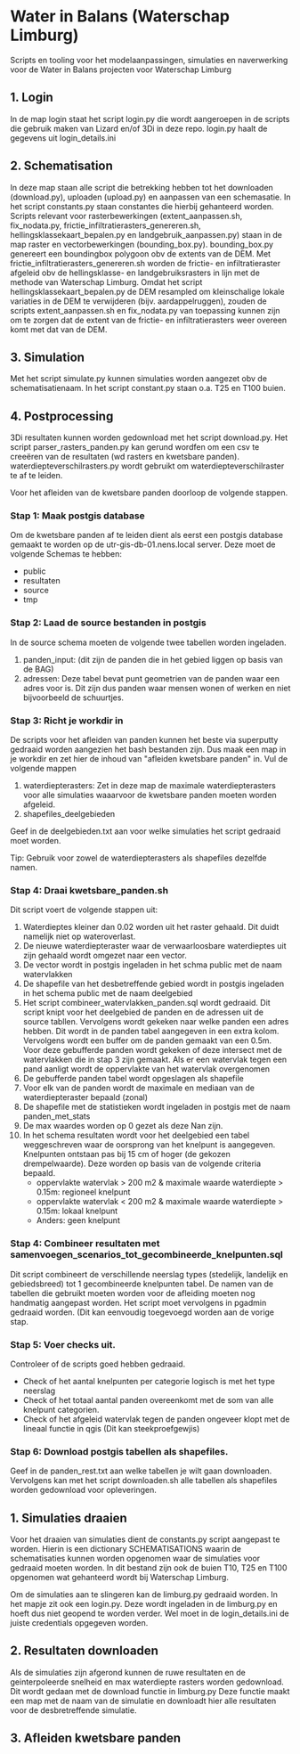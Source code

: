# Water in Balans (Waterschap Limburg)
Scripts en tooling voor het modelaanpassingen, simulaties en naverwerking voor de Water in Balans projecten voor Waterschap Limburg 

## 1. Login
In de map login staat het script login.py die wordt aangeroepen in de scripts die gebruik maken van Lizard en/of 3Di in deze repo. login.py haalt de gegevens uit login_details.ini

## 2. Schematisation
In deze map staan alle script die betrekking hebben tot het downloaden (download.py), uploaden (upload.py) en aanpassen van een schemasatie. In het script constants.py staan constantes die hierbij gehanteerd worden. Scripts relevant voor rasterbewerkingen (extent_aanpassen.sh, fix_nodata.py, frictie_infiltratierasters_genereren.sh, hellingsklassekaart_bepalen.py en landgebruik_aanpassen.py) staan in de map raster en vectorbewerkingen (bounding_box.py). bounding_box.py genereert een boundingbox polygoon obv de extents van de DEM. Met frictie_infiltratierasters_genereren.sh worden de frictie- en infiltratieraster afgeleid obv de hellingsklasse- en landgebruiksrasters in lijn met de methode van Waterschap Limburg. Omdat het script hellingsklassekaart_bepalen.py de DEM resampled om kleinschalige lokale variaties in de DEM te verwijderen (bijv. aardappelruggen), zouden de scripts extent_aanpassen.sh en fix_nodata.py van toepassing kunnen zijn om te zorgen dat de extent van de frictie- en infiltratierasters weer overeen komt met dat van de DEM. 

## 3. Simulation
Met het script simulate.py kunnen simulaties worden aangezet obv de schematisatienaam. In het script constant.py staan o.a. T25 en T100 buien. 

## 4. Postprocessing
3Di resultaten kunnen worden gedownload met het script download.py. Het script parser_rasters_panden.py kan gerund wordfen om een csv te creeëren van de resultaten (wd rasters en kwetsbare panden). waterdiepteverschilrasters.py wordt gebruikt om waterdiepteverschilraster te af te leiden. 

Voor het afleiden van de kwetsbare panden doorloop de volgende stappen.

### Stap 1: Maak postgis database
Om de kwetsbare panden af te leiden dient als eerst een postgis database gemaakt te worden op de utr-gis-db-01.nens.local server. Deze moet de volgende Schemas te hebben:

- public
- resultaten
- source  
- tmp

### Stap 2: Laad de source bestanden in postgis
In de source schema moeten de volgende twee tabellen worden ingeladen. 
1. panden_input: (dit zijn de panden die in het gebied liggen op basis van de BAG)
2. adressen: Deze tabel bevat punt geometrien van de panden waar een adres voor is. Dit zijn dus panden waar mensen wonen of werken en niet bijvoorbeeld de schuurtjes. 

### Stap 3: Richt je workdir in
De scripts voor het afleiden van panden kunnen het beste via superputty gedraaid worden aangezien het bash bestanden zijn. Dus maak een map in je workdir en zet hier de inhoud van "afleiden kwetsbare panden" in. Vul de volgende mappen 

1. waterdiepterasters: Zet in deze map de maximale waterdiepterasters voor alle simulaties waaarvoor de kwetsbare panden moeten worden afgeleid. 
2. shapefiles_deelgebieden

Geef in de deelgebieden.txt aan voor welke simulaties het script gedraaid moet worden.

Tip: Gebruik voor zowel de waterdiepterasters als shapefiles dezelfde namen.

### Stap 4: Draai kwetsbare_panden.sh
Dit script voert de volgende stappen uit:
1. Waterdieptes kleiner dan 0.02 worden uit het raster gehaald. Dit duidt namelijk niet op wateroverlast.
2. De nieuwe waterdiepteraster waar de verwaarloosbare waterdieptes uit zijn gehaald wordt omgezet naar een vector. 
3. De vector wordt in postgis ingeladen in het schma public met de naam watervlakken
4. De shapefile van het desbetreffende gebied wordt in postgis ingeladen in het schema public met de naam deelgebied
5. Het script combineer_watervlakken_panden.sql wordt gedraaid. Dit script knipt voor het deelgebied de panden en de adressen uit de source tabllen. Vervolgens wordt gekeken naar welke panden een adres hebben. Dit wordt in de panden tabel aangegeven in een extra kolom. Vervolgens wordt een buffer om de panden gemaakt van een 0.5m. Voor deze gebufferde panden wordt gekeken of deze intersect met de watervlakken die in stap 3 zijn gemaakt. Als er een watervlak tegen een pand aanligt wordt de oppervlakte van het watervlak overgenomen
6. De gebufferde panden tabel wordt opgeslagen als shapefile
7. Voor elk van de panden wordt de maximale en mediaan van de waterdiepteraster bepaald (zonal)
8. De shapefile met de statistieken wordt ingeladen in postgis met de naam panden_met_stats
9. De max waardes worden op 0 gezet als deze Nan zijn. 
10. In het schema resultaten wordt voor het deelgebied een tabel weggeschreven waar de oorsprong van het knelpunt is aangegeven. Knelpunten ontstaan pas bij 15 cm of hoger (de gekozen drempelwaarde). Deze worden op basis van de volgende criteria bepaald. 
    - oppervlakte watervlak > 200 m2 & maximale waarde waterdiepte > 0.15m: regioneel knelpunt
    - oppervlakte watervlak < 200 m2 & maximale waarde waterdiepte > 0.15m: lokaal knelpunt
    - Anders: geen knelpunt

### Stap 4: Combineer resultaten met samenvoegen_scenarios_tot_gecombineerde_knelpunten.sql
Dit script combineert de verschillende neerslag types (stedelijk, landelijk en gebiedsbreed) tot 1 gecombineerde knelpunten tabel. De namen van de tabellen die gebruikt moeten worden voor de afleiding moeten nog handmatig aangepast worden. Het script moet vervolgens in pgadmin gedraaid worden. (Dit kan eenvoudig toegevoegd worden aan de vorige stap.


### Stap 5: Voer checks uit.
Controleer of de scripts goed hebben gedraaid. 
- Check of het aantal knelpunten per categorie logisch is met het type neerslag
- Check of het totaal aantal panden overeenkomt met de som van alle knelpunt categorien.
- Check of het afgeleid watervlak tegen de panden ongeveer klopt met de lineaal functie in qgis (Dit kan steekproefgewjis)


### Stap 6: Download postgis tabellen als shapefiles.
Geef in de panden_rest.txt aan welke tabellen je wilt gaan downloaden. Vervolgens kan met het script downloaden.sh alle tabellen als shapefiles worden gedownload voor opleveringen. 

## 1. Simulaties draaien
Voor het draaien van simulaties dient de constants.py script aangepast te worden. Hierin is een dictionary SCHEMATISATIONS waarin de schematisaties kunnen worden opgenomen waar de simulaties voor gedraaid moeten worden. In dit bestand zijn ook de buien T10, T25 en T100 opgenomen wat gehanteerd wordt bij Waterschap Limburg. 

Om de simulaties aan te slingeren kan de limburg.py gedraaid worden.
In het mapje zit ook een login.py. Deze wordt ingeladen in de limburg.py en hoeft dus niet geopend te worden verder. Wel moet in de login_details.ini de juiste credentials opgegeven worden. 

## 2. Resultaten downloaden
Als de simulaties zijn afgerond kunnen de ruwe resultaten en de geinterpoleerde snelheid en max waterdiepte rasters worden gedownload. Dit wordt gedaan met de download functie in limburg.py Deze functie maakt een map met de naam van de simulatie en downloadt hier alle resultaten voor de desbretreffende simulatie. 

## 3. Afleiden kwetsbare panden


